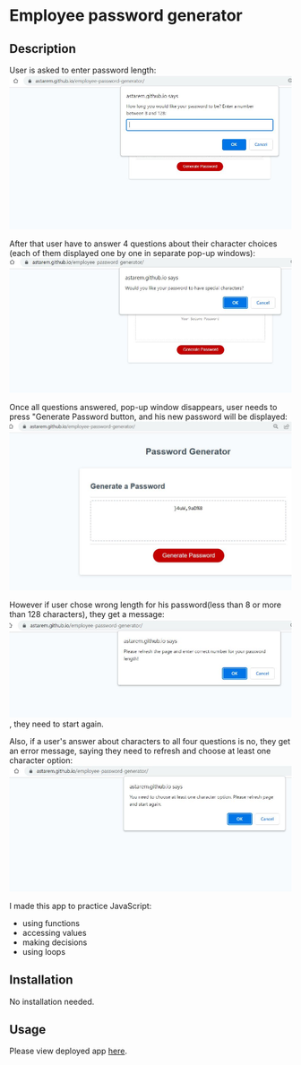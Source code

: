 # Employee password generator

## Description

User is asked to enter password length:
![start](images/start.jpg)

After that user have to answer 4 questions about their character choices (each of them displayed one by one in separate pop-up windows):
![questions about characters](images/characters.jpg)

Once all questions answered, pop-up window disappears, user needs to press "Generate Password button, and his new password will be displayed:  
![password generated](images/success.jpg)


However if user chose wrong length for his password(less than 8 or more than 128 characters), they get a message:
![incorrect length](images/numFalse.jpg), 
they need to start again.

Also, if a user's answer about characters to all four questions is no, they get an error message, saying they need to refresh and choose at least one character option:
![did not choose any characters](images/charFalse.jpg)

I made this app to practice JavaScript:
- using functions
- accessing values
- making decisions 
- using loops
  
## Installation

No installation needed.
## Usage

Please view deployed app [here](https://astarem.github.io/employee-password-generator/).
